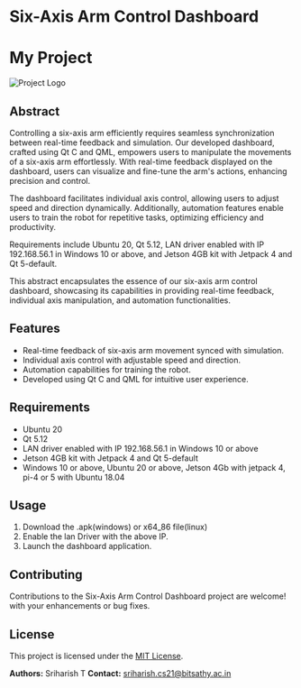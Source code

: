 # Six-Axis Arm Control Dashboard
# My Project

![Project Logo](https://example.com/project_logo.png)
## Abstract

Controlling a six-axis arm efficiently requires seamless synchronization between real-time feedback and simulation. Our developed dashboard, crafted using Qt C and QML, empowers users to manipulate the movements of a six-axis arm effortlessly. With real-time feedback displayed on the dashboard, users can visualize and fine-tune the arm's actions, enhancing precision and control.

The dashboard facilitates individual axis control, allowing users to adjust speed and direction dynamically. Additionally, automation features enable users to train the robot for repetitive tasks, optimizing efficiency and productivity.

Requirements include Ubuntu 20, Qt 5.12, LAN driver enabled with IP 192.168.56.1 in Windows 10 or above, and Jetson 4GB kit with Jetpack 4 and Qt 5-default.

This abstract encapsulates the essence of our six-axis arm control dashboard, showcasing its capabilities in providing real-time feedback, individual axis manipulation, and automation functionalities.

## Features

- Real-time feedback of six-axis arm movement synced with simulation.
- Individual axis control with adjustable speed and direction.
- Automation capabilities for training the robot.
- Developed using Qt C and QML for intuitive user experience.

## Requirements

- Ubuntu 20
- Qt 5.12
- LAN driver enabled with IP 192.168.56.1 in Windows 10 or above
- Jetson 4GB kit with Jetpack 4 and Qt 5-default
-  Windows 10 or above, Ubuntu 20 or above, Jetson 4Gb with jetpack 4, pi-4 or 5 with Ubuntu 18.04
## Usage

1. Download the .apk(windows) or x64_86 file(linux)
2. Enable the lan Driver with the above IP.
3. Launch the dashboard application.

## Contributing

Contributions to the Six-Axis Arm Control Dashboard project are welcome! with your enhancements or bug fixes.

## License

This project is licensed under the [MIT License](LICENSE).

**Authors:** Sriharish T
**Contact:** sriharish.cs21@bitsathy.ac.in 
